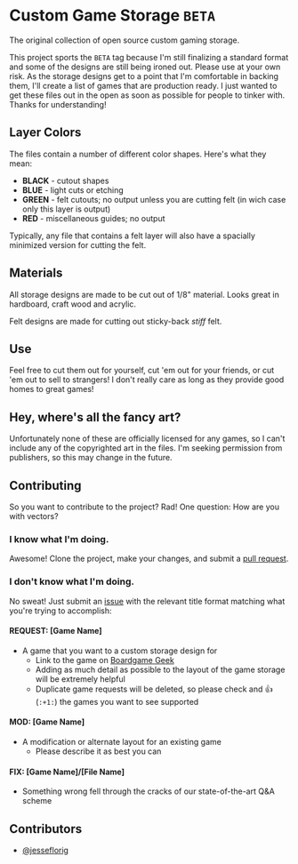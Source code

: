 # Custom Game Storage `BETA`
The original collection of open source custom gaming storage.

This project sports the `BETA` tag because I'm still finalizing a standard format and some of the designs are still being ironed out. Please use at your own risk. As the storage designs get to a point that I'm comfortable in backing them, I'll create a list of games that are production ready. I just wanted to get these files out in the open as soon as possible for people to tinker with. Thanks for understanding!

## Layer Colors
The files contain a number of different color shapes. Here's what they mean:
* **BLACK** - cutout shapes
* **BLUE** - light cuts or etching
* **GREEN** - felt cutouts; no output unless you are cutting felt (in wich case only this layer is output)
* **RED** - miscellaneous guides; no output

Typically, any file that contains a felt layer will also have a spacially minimized version for cutting the felt.

## Materials
All storage designs are made to be cut out of 1/8" material. Looks great in hardboard, craft wood and acrylic.

Felt designs are made for cutting out sticky-back *stiff* felt.

## Use
Feel free to cut them out for yourself, cut 'em out for your friends, or cut 'em out to sell to strangers! I don't really care as long as they provide good homes to great games!

## Hey, where's all the fancy art?
Unfortunately none of these are officially licensed for any games, so I can't include any of the copyrighted art in the files. I'm seeking permission from publishers, so this may change in the future.

## Contributing
So you want to contribute to the project? Rad! One question: How are you with vectors?

### I know what I'm doing.
Awesome! Clone the project, make your changes, and submit a [pull request](https://github.com/jesseflorig/custom-game-storage/pulls).

### I don't know what I'm doing.
No sweat! Just submit an [issue](https://github.com/jesseflorig/custom-game-storage/issues) with the relevant title format matching what you're trying to accomplish:

#### REQUEST: [Game Name]
* A game that you want to a custom storage design for
  * Link to the game on [Boardgame Geek](https://boardgamegeek.com/)
  * Adding as much detail as possible to the layout of the game storage will be extremely helpful
  * Duplicate game requests will be deleted, so please check and :+1: (`:+1:`) the games you want to see supported

#### MOD: [Game Name]
* A modification or alternate layout for an existing game
  * Please describe it as best you can

#### FIX: [Game Name]/[File Name]
* Something wrong fell through the cracks of our state-of-the-art Q&A scheme

## Contributors
* [@jesseflorig](https://github.com/jesseflorig)
